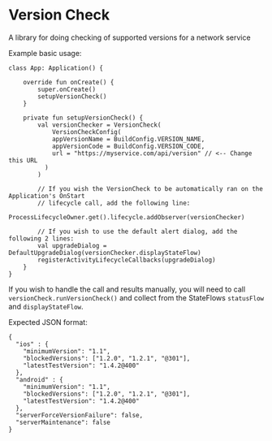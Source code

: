 # Version Check

A library for doing checking of supported versions for a network service

Example basic usage:

```
class App: Application() {

    override fun onCreate() {
        super.onCreate()
        setupVersionCheck()
    }

    private fun setupVersionCheck() {
        val versionChecker = VersionCheck(
            VersionCheckConfig(
            appVersionName = BuildConfig.VERSION_NAME,
            appVersionCode = BuildConfig.VERSION_CODE,
            url = "https://myservice.com/api/version" // <-- Change this URL
          )
        )
        
        // If you wish the VersionCheck to be automatically ran on the Application's OnStart
        // lifecycle call, add the following line:
        ProcessLifecycleOwner.get().lifecycle.addObserver(versionChecker)
        
        // If you wish to use the default alert dialog, add the following 2 lines:
        val upgradeDialog = DefaultUpgradeDialog(versionChecker.displayStateFlow)
        registerActivityLifecycleCallbacks(upgradeDialog)
    }
}
```
If you wish to handle the call and results manually, you will need to call `versionCheck.runVersionCheck()` and collect from the StateFlows `statusFlow` and `displayStateFlow`.

Expected JSON format:
```
{
  "ios" : {
    "minimumVersion": "1.1",
    "blockedVersions": ["1.2.0", "1.2.1", "@301"],
    "latestTestVersion": "1.4.2@400"
  },
  "android" : {
    "minimumVersion": "1.1",
    "blockedVersions": ["1.2.0", "1.2.1", "@301"],
    "latestTestVersion": "1.4.2@400"
  },
  "serverForceVersionFailure": false,
  "serverMaintenance": false
}

```
